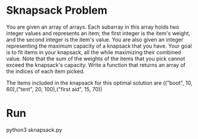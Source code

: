 # Sknapsack Problem 
You are given an array of arrays. 
Each subarray in this array holds two integer values 
and represents an item; the first integer is the item's weight, 
and the second integer is the item's value. 
You are also given an integer representing the maximum capacity 
of a knapsack that you have. 
Your goal is to fit items in your knapsack, all the while maximizing 
their combined value. Note that the sum of the weights of the items 
that you pick cannot exceed the knapsack's capacity. 
Write a function that returns an array of the indices of each item picked. 

The items included in the knapsack for this optimal solution are
(("boot", 10, 60),("tent", 20, 100),("first aid", 15, 70)) 

# Run
python3 sknapsack.py
 

